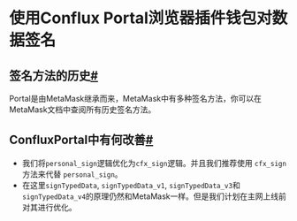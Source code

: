 # 使用Conflux Portal浏览器插件钱包对数据签名

## 签名方法的历史[#](https://developer.conflux-chain.org/docs/introduction/en/conflux_overview/#history-of-the-signing-methods)

Portal是由MetaMask继承而来，MetaMask中有多种签名方法，你可以在MetaMask文档中查阅所有历史签名方法。

## ConfluxPortal中有何改善[#](https://developer.conflux-chain.org/docs/introduction/en/conflux_overview/#what-changed-in-confluxportal)

* 我们将`personal_sign`逻辑优化为`cfx_sign`逻辑。并且我们推荐使用 `cfx_sign`方法来代替 `personal_sign`。
* 在这里`signTypedData`, `signTypedData_v1`, `signTypedData_v3`和`signTypedData_v4`的原理仍然和MetaMask一样。但是我们计划在主网上线前对其进行优化。

 

